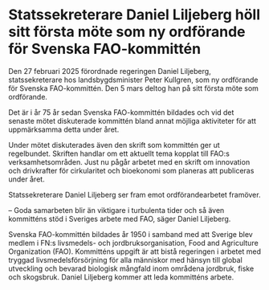 # Statssekreterare Daniel Liljeberg höll sitt första möte som ny ordförande för Svenska FAO-kommittén

Den 27 februari 2025 förordnade regeringen Daniel Liljeberg, statssekreterare hos landsbygdsminister Peter Kullgren, som ny ordförande för Svenska FAO-kommittén. Den 5 mars deltog han på sitt första möte som ordförande.

Det är i år 75 år sedan Svenska FAO-kommittén bildades och vid det senaste mötet diskuterade kommittén bland annat möjliga aktiviteter för att uppmärksamma detta under året.

Under mötet diskuterades även den skrift som kommittén ger ut regelbundet. Skriften handlar om ett aktuellt tema kopplat till FAO:s verksamhetsområden. Just nu pågår arbetet med en skrift om innovation och drivkrafter för cirkularitet och bioekonomi som planeras att publiceras under året.

Statssekreterare Daniel Liljeberg ser fram emot ordförandearbetet framöver.

– Goda samarbeten blir än viktigare i turbulenta tider och så även kommitténs stöd i Sveriges arbete med FAO, säger Daniel Liljeberg.

Svenska FAO-kommittén bildades år 1950 i samband med att Sverige blev medlem i FN:s livsmedels- och jordbruksorganisation, Food and Agriculture Organization (FAO). Kommitténs uppgift är att bistå regeringen i arbetet med tryggad livsmedelsförsörjning för alla människor med hänsyn till global utveckling och bevarad biologisk mångfald inom områdena jordbruk, fiske och skogsbruk. Daniel Liljeberg kommer att leda kommitténs arbete.
